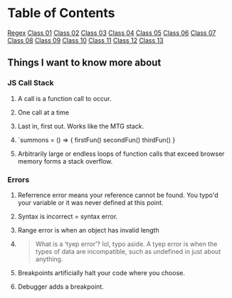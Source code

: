 # Table of Contents

[Regex](regex.md)
[Class 01](class-01.md)
[Class 02](class-02.md)
[Class 03](class-03.md)
[Class 04](class-04.md)
[Class 05](class-05.md)
[Class 06](class-06.md)
[Class 07](class-07.md)
[Class 08](class-08.md)
[Class 09](class-09.md)
[Class 10](class-10.md)
[Class 11](class-11.md)
[Class 12](class-12.md)
[Class 13](class-13.md)

## Things I want to know more about

### JS Call Stack

  1. A call is a function call to occur.

  2. One call at a time

  3. Last in, first out. Works like the MTG stack.

  4. `summons = () => {
    firstFun()
    secondFun()
    thirdFun()
    }

  5. Arbitrarily large or endless loops of function calls that exceed browser memory forms a stack overflow.

### Errors

  1. Referrence error means your reference cannot be found. You typo'd your variable or it was never defined at this point.

  2. Syntax is incorrect = syntax error.

  3. Range error is when an object has invalid length

  4. > What is a ‘tyep error’?
  lol, typo aside. A tyep error is when the types of data are incompatible, such as undefined in just about anything.

  5. Breakpoints artificially halt your code where you choose.

  6. Debugger adds a breakpoint.
